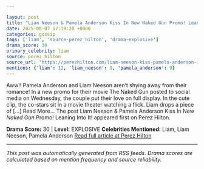 ```yaml
---

layout: post
title: "Liam Neeson & Pamela Anderson Kiss In New Naked Gun Promo! Leaning Into It!"""
date: 2025-08-07 17:19:20 +0000
categories: gossip
tags: ['liam', 'source-perez_hilton', 'drama-explosive']
drama_score: 30
primary_celebrity: liam
source: perez_hilton
source_url: "https://perezhilton.com/liam-neeson-kiss-pamela-anderson-in-new-naked-gun-promo/"""
mentions: {'liam': 12, 'liam_neeson': 9, 'pamela_anderson': 9}
---
```


Aww!! Pamela Anderson and Liam Neeson aren’t shying away from their romance! In a new promo for their movie The Naked Gun posted to social media on Wednesday, the couple put their love on full display. In the cute clip, the co-stars sit in a movie theater watching a flick. Liam drops a piece of [...] Read More... The post Liam Neeson & Pamela Anderson Kiss In New <i>Naked Gun</i> Promo! Leaning Into It! appeared first on Perez Hilton.

**Drama Score:** 30 | **Level:** EXPLOSIVE **Celebrities Mentioned:** Liam, Liam Neeson, Pamela Anderson [Read full article at Perez Hilton](https://perezhilton.com/liam-neeson-kiss-pamela-anderson-in-new-naked-gun-promo/)

---

*This post was automatically generated from RSS feeds. Drama scores are calculated based on mention frequency and source reliability.*